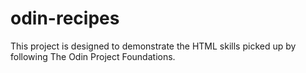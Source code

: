 # odin-recipes
This project is designed to demonstrate the HTML skills picked up by following The Odin Project Foundations. 
